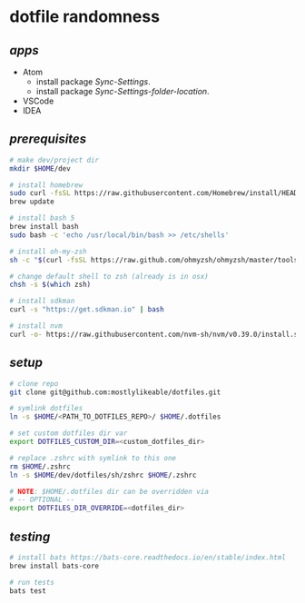 # dotfile randomness

## _**apps**_
- Atom
  - install package _Sync-Settings_.
  - install package _Sync-Settings-folder-location_.
- VSCode
- IDEA

## _**prerequisites**_

```bash
# make dev/project dir
mkdir $HOME/dev

# install homebrew
sudo curl -fsSL https://raw.githubusercontent.com/Homebrew/install/HEAD/install.sh | bash
brew update

# install bash 5
brew install bash
sudo bash -c 'echo /usr/local/bin/bash >> /etc/shells'

# install oh-my-zsh
sh -c "$(curl -fsSL https://raw.github.com/ohmyzsh/ohmyzsh/master/tools/install.sh)"

# change default shell to zsh (already is in osx)
chsh -s $(which zsh)

# install sdkman
curl -s "https://get.sdkman.io" | bash

# install nvm
curl -o- https://raw.githubusercontent.com/nvm-sh/nvm/v0.39.0/install.sh | bash

```

## _**setup**_

```bash
# clone repo
git clone git@github.com:mostlylikeable/dotfiles.git

# symlink dotfiles
ln -s $HOME/<PATH_TO_DOTFILES_REPO>/ $HOME/.dotfiles

# set custom dotfiles dir var
export DOTFILES_CUSTOM_DIR=<custom_dotfiles_dir>

# replace .zshrc with symlink to this one
rm $HOME/.zshrc
ln -s $HOME/dev/dotfiles/sh/zshrc $HOME/.zshrc

# NOTE: $HOME/.dotfiles dir can be overridden via
# -- OPTIONAL --
export DOTFILES_DIR_OVERRIDE=<dotfiles_dir>
```

## _**testing**_

```bash
# install bats https://bats-core.readthedocs.io/en/stable/index.html
brew install bats-core

# run tests
bats test
```
